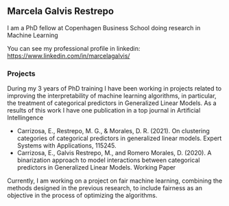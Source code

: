 ## Marcela Galvis Restrepo

I am a PhD fellow at Copenhagen Business School doing research in Machine Learning

You can see my professional profile in linkedin: https://www.linkedin.com/in/marcelagalvis/

### Projects
During my 3 years of PhD training I have been working in projects related to improving the interpretability of machine learning algorithms, in particular, the treatment of categorical predictors in Generalized Linear Models. As a results of this work I have one publication in a top journal in Artificial Intellingence
* Carrizosa, E., Restrepo, M. G., & Morales, D. R. (2021). On clustering categories of categorical predictors in generalized linear models. Expert Systems with Applications, 115245.
* Carrizosa, E., Galvis Restrepo, M., and Romero Morales, D. (2020). A binarization approach to model interactions between categorical predictors in Generalized Linear Models. Working  Paper 

Currently, I am working on a project on fair machine learning, combining the methods designed in the previous research, to include fairness as an objective in the process of optimizing the algorithms.
